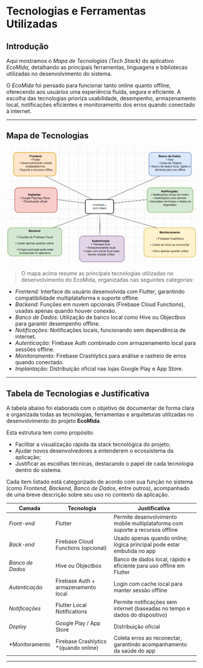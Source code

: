 # Tecnologias e Ferramentas Utilizadas

## Introdução

Aqui mostramos o *Mapa de Tecnologias (Tech Stack)* do aplicativo *EcoMida*, detalhando as principais ferramentas, linguagens e bibliotecas utilizadas no desenvolvimento do sistema.

O *EcoMida* foi pensado para funcionar tanto online quanto offline, oferecendo aos usuários uma experiência fluida, segura e eficiente. A escolha das tecnologias prioriza usabilidade, desempenho, armazenamento local, notificações eficientes e monitoramento dos erros quando conectado à internet.

---

## Mapa de Tecnologias

![image](https://github.com/xavierrjon/TrabalhoEngSoftware1/blob/main/docs/Imagens/ArquiteturaSoftware/techstackmap.png)


> O mapa acima resume as principais tecnologias utilizadas no desenvolvimento do EcoMida, organizadas nas seguintes categorias:
- *Frontend:* Interface do usuário desenvolvida com Flutter, garantindo compatibilidade multiplataforma e suporte offline.
- *Backend:* Funções em nuvem opcionais (Firebase Cloud Functions), usadas apenas quando houver conexão.
- *Banco de Dados:* Utilização de banco local como Hive ou Objectbox para garantir desempenho offline.
- *Notificações:* Notificações locais, funcionando sem dependência de internet.
- *Autenticação:* Firebase Auth combinado com armazenamento local para sessões offline.
- *Monitoramento:* Firebase Crashlytics para análise e rastreio de erros quando conectado.
- *Implantação:* Distribuição oficial nas lojas Google Play e App Store.

---

## Tabela de Tecnologias e Justificativa

A tabela abaixo foi elaborada com o objetivo de documentar de forma clara e organizada todas as tecnologias, ferramentas e arquiteturas utilizadas no desenvolvimento do projeto **EcoMida**.

Esta estrutura tem como propósito:

- Facilitar a visualização rápida da stack tecnológica do projeto;
- Ajudar novos desenvolvedores a entenderem o ecossistema da aplicação;
- Justificar as escolhas técnicas, destacando o papel de cada tecnologia dentro do sistema.

Cada item listado está categorizado de acordo com sua função no sistema (como *Frontend*, *Backend*, *Banco de Dados*, entre outros), acompanhado de uma breve descrição sobre seu uso no contexto da aplicação.



| Camada          | Tecnologia                               | Justificativa                                                                                  |
|-----------------|------------------------------------------|------------------------------------------------------------------------------------------------|
| *Front-end*   | Flutter                                  | Permite desenvolvimento mobile multiplataforma com suporte a recursos offline                 |
| *Back-end*    | Firebase Cloud Functions (opcional)   | Usado apenas quando online; lógica principal pode estar embutida no app                       |
| *Banco de Dados* | Hive ou Objectbox                     | Banco de dados local, rápido e eficiente para uso offline em Flutter                          |
| *Autenticação* | Firebase Auth + armazenamento local     | Login com cache local para manter sessão offline                                              |
| *Notificações* | Flutter Local Notifications             | Permite notificações sem internet (baseadas no tempo e dados do dispositivo)                  |
| *Deploy*       | Google Play / App Store                 | Distribuição oficial                                                                           |
| *Monitoramento| Firebase Crashlytics *(quando online)  | Coleta erros ao reconectar, garantindo acompanhamento da saúde do app                         |

---
